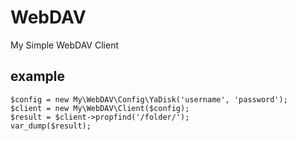 # WebDAV
My Simple WebDAV Client

## example
    $config = new My\WebDAV\Config\YaDisk('username', 'password');
    $client = new My\WebDAV\Client($config);
    $result = $client->propfind('/folder/');
    var_dump($result);
